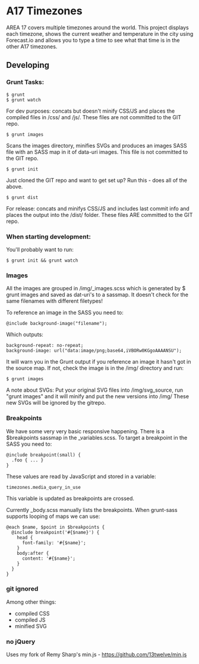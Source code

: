 # A17 Timezones

AREA 17 covers multiple timezones around the world. This project displays each timezone, shows the current weather and temperature in the city using Forecast.io and allows you to type a time to see what that time is in the other A17 timezones.

## Developing

### Grunt Tasks:

    $ grunt
    $ grunt watch

For dev purposes: concats but doesn't minify CSS/JS and places the compiled files in /css/ and /js/. These files are not committed to the GIT repo.

    $ grunt images

Scans the images directory, minifies SVGs and produces an images SASS file with an SASS map in it of data-uri images. This file is not committed to the GIT repo.

    $ grunt init

Just cloned the GIT repo and want to get set up? Run this - does all of the above.

    $ grunt dist

For release: concats and minifys CSS/JS and includes last commit info and places the output into the /dist/ folder. These files ARE committed to the GIT repo.


### When starting development:

You'll probably want to run:

    $ grunt init && grunt watch

### Images

All the images are grouped in /img/_images.scss which is generated by $ grunt images and saved as dat-uri's to a sassmap.
It doesn't check for the same filenames with different filetypes!

To reference an image in the SASS you need to:

    @include background-image("filename");

Which outputs:

    background-repeat: no-repeat;
    background-image: url("data:image/png;base64,iVBORw0KGgoAAAANSU");

It will warn you in the Grunt output if you reference an image it hasn't got in the source map. If not, check the image is in the /img/ directory and run:

    $ grunt images

A note about SVGs: Put your original SVG files into /img/svg_source, run "grunt images" and it will minify and put the new versions into /img/
These new SVGs will be ignored by the gitrepo.

### Breakpoints

We have some very very basic responsive happening. There is a $breakpoints sassmap in the _variables.scss. To target a breakpoint in the SASS you need to:

    @include breakpoint(small) {
      .foo { ... }
    }

These values are read by JavaScript and stored in a variable:

    timezones.media_query_in_use

This variable is updated as breakpoints are crossed.

Currently _body.scss manually lists the breakpoints. When grunt-sass supports looping of maps we can use:

    @each $name, $point in $breakpoints {
      @include breakpoint('#{$name}') {
        head {
          font-family: '#{$name}';
        }
        body:after {
          content: '#{$name}';
        }
      }
    }

### git ignored

Among other things:

* compiled CSS
* compiled JS
* minified SVG

### no jQuery

Uses my fork of Remy Sharp's min.js - https://github.com/13twelve/min.js

